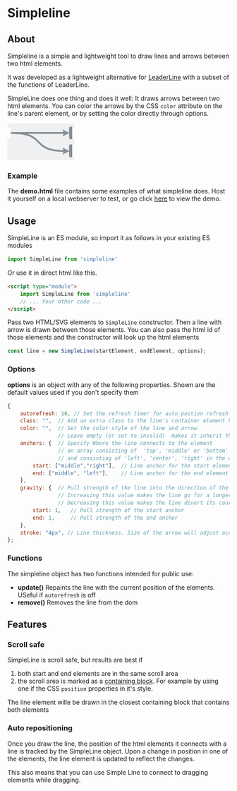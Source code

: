 # Simpleline

## About

Simpleline is a simple and lightweight tool to draw lines and arrows between two html elements.

It was developed as a lightweight alternative for [LeaderLine](https://github.com/anseki/leader-line)
with a subset of the functions of LeaderLine. 

SimpleLine does one thing and does it well: It draws arrows between two html elements.
You can color the arrows by the CSS ```color``` attribute on the line's parent element, or by setting the color directly through options.

![example1](img/example1.png)

### Example
The **demo.html** file contains some examples of what simpleline does. Host it yourself on a local webserver to test,
or go click [here](https://raw.githack.com/miqraeng/simpleline/main/demo.html) to view the demo.

## Usage
SimpleLine is an ES module, so import it as follows in your existing ES modules

```js
import SimpleLine from 'simpleline'
```

Or use it in direct html like this.

```html
<script type="module">
    import SimpleLine from 'simpleline'
    // ... Your other code ...
</script>
```

Pass two HTML/SVG elements to `SimpleLine` constructor. Then a line with arrow is drawn between those elements.
You can also pass the html id of those elements and the constructor will look up the html elements

```js
const line = new SimpleLine(startElement, endElement, options);
```


### Options
**options** is an object with any of the following properties. Shown are the default values used if you don't specify them
```js
{
    autorefresh: 10, // Set the refresh timer for auto postion refresh (set to 0 to disable)
    class: "",  // Add an extra class to the line's container element here
    color: "",  // Set the color style of the line and arrow. 
                // Leave empty (or set to invalid)  makes it inherit the color from parent container 'color' css property.
    anchors: {  // Specify Where the line connects to the element
                // an array consisting of  'top', 'middle' or 'bottom' in one element for vertical alignement
                // and consisting of 'left', 'center', 'right' in the other element for horizontal alignment
        start: ["middle","right"],  // Line anchor for the start element
        end: ["middle", "left"],    // Line anchor for the end element
    },
    gravity: {  // Pull strength of the line into the direction of the anchors specified above
                // Increasing this value makes the line go for a longer stretch into the initial direction
                // Decreasing this value makes the line divert its course to curve to the other element quicker.
        start: 1,   // Pull strength of the start anchor
        end: 1,     // Pull strength of the end anchor
    },
    stroke: "4px", // Line thickness. Size of the arrow will adjust according to the stroke thickness
};
```

### Functions
The simpleline object has two functions intended for public use:

- **update()** Repaints the line with the current position of the elements. USeful if ```autorefresh``` is off
- **remove()** Removes the line from the dom

## Features

### Scroll safe
SimpleLine is scroll safe, but results are best if 
1. both start and end elements are in the same scroll area
2. the scroll area is marked as a [containing block](https://developer.mozilla.org/en-US/docs/Web/CSS/Containing_block#identifying_the_containing_block). 
   For example by using one if the CSS ```position``` properties in it's style. 
   
The line element wille be drawn in the closest containing block that contains both elements

### Auto repositioning
Once you draw the line, the position of the html elements it connects with a line is tracked by the SimpleLine object.
Upon a change in position in one of the elements, the line element is updated to reflect the changes.

This also means that you can use Simple Line to connect to dragging elements while dragging.

